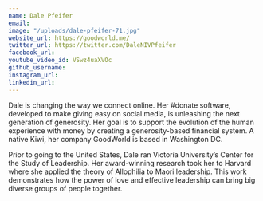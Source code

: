 ```yaml
---
name: Dale Pfeifer
email: 
image: "/uploads/dale-pfeifer-71.jpg"
website_url: https://goodworld.me/
twitter_url: https://twitter.com/DaleNIVPfeifer
facebook_url: 
youtube_video_id: VSwz4uaXVOc
github_username: 
instagram_url: 
linkedin_url: 
---
```


Dale is changing the way we connect online. Her #donate software, developed to make giving easy on social media, is unleashing the next generation of generosity. Her goal is to support the evolution of the human experience with money by creating a generosity-based financial system. A native Kiwi, her company GoodWorld is based in Washington DC.

Prior to going to the United States, Dale ran Victoria University’s Center for the Study of Leadership. Her award-winning research took her to Harvard where she applied the theory of Allophilia to Maori leadership. This work demonstrates how the power of love and effective leadership can bring big diverse groups of people together.

